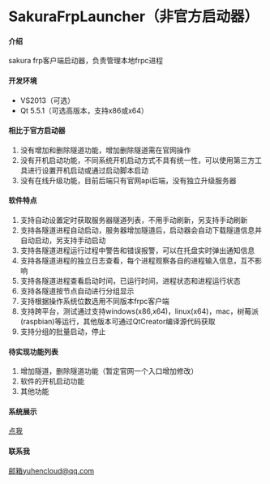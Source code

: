 # SakuraFrpLauncher（非官方启动器）

#### 介绍
sakura frp客户端启动器，负责管理本地frpc进程

#### 开发环境
- VS2013（可选）
- Qt 5.5.1（可选高版本，支持x86或x64）

#### 相比于官方启动器
1. 没有增加和删除隧道功能，增加删除隧道需在官网操作
2. 没有开机启动功能，不同系统开机启动方式不具有统一性，可以使用第三方工具进行设置开机启动或通过启动脚本启动
3. 没有在线升级功能，目前后端只有官网api后端，没有独立升级服务器

#### 软件特点
1. 支持自动设置定时获取服务器隧道列表，不用手动刷新，另支持手动刷新
2. 支持各隧道进程自动启动，服务器增加隧道后，启动器会自动下载隧道信息并自动启动，另支持手动启动
3. 支持各隧道进程运行过程中警告和错误报警，可以在托盘实时弹出通知信息
4. 支持各隧道进程的独立日志查看，每个进程观察各自的进程输入信息，互不影响
5. 支持各隧道进程查看启动时间，已运行时间，进程状态和进程运行状态
6. 支持各隧道按节点自动进行分组显示
7. 支持根据操作系统位数选用不同版本frpc客户端
8. 支持跨平台，测试通过支持windows(x86,x64)，linux(x64)，mac，树莓派(raspbian)等运行，其他版本可通过QtCreator编译源代码获取
9. 支持分组的批量启动，停止

#### 待实现功能列表
1. 增加隧道，删除隧道功能（暂定官网一个入口增加修改）
2. 软件的开机启动功能
3. 其他功能

#### 系统展示
[点我](https://www.yuhencloud.com/?p=411)

#### 联系我
邮箱yuhencloud@qq.com